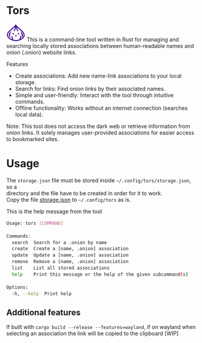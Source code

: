 # Tors
<img src="./logo.png" width="50">
This is a command-line tool written in Rust for managing and searching locally stored associations between human-readable names and onion (.onion) website links.

Features
- Create associations: Add new name-link associations to your local storage.
- Search for links: Find onion links by their associated names.
- Simple and user-friendly: Interact with the tool through intuitive commands.
- Offline functionality: Works without an internet connection (searches local data).

Note: This tool does not access the dark web or retrieve information from onion links. It solely manages user-provided associations for easier access to bookmarked sites.

# Usage
The `storage.json` file must be stored inside `~/.config/tors/storage.json`, so a   
directory and the file have to be created in order for it to work.  
Copy the file [storage.json](./storage.json) to `~/.config/tors` as is.

This is the help message from the tool
```bash
Usage: tors [COMMAND]

Commands:
  search  Search for a .onion by name
  create  Create a [name, .onion] association
  update  Update a [name, .onion] association
  remove  Remove a [name, .onion] association
  list    List all stored associations
  help    Print this message or the help of the given subcommand(s)

Options:
  -h, --help  Print help
```

## Additional features
If built with `cargo build --release --features=wayland`, if on wayland
when selecting an association the link will be copied to the clipboard [WIP]
